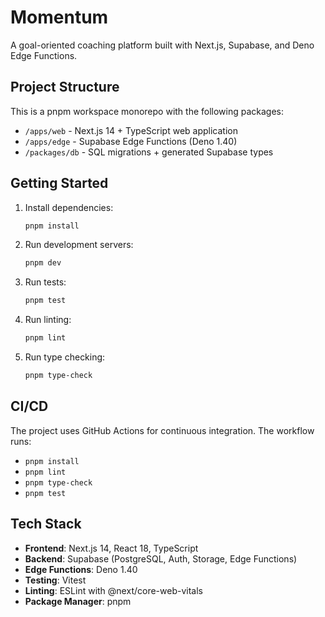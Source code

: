 # Momentum

A goal-oriented coaching platform built with Next.js, Supabase, and Deno Edge Functions.

## Project Structure

This is a pnpm workspace monorepo with the following packages:

- `/apps/web` - Next.js 14 + TypeScript web application
- `/apps/edge` - Supabase Edge Functions (Deno 1.40)
- `/packages/db` - SQL migrations + generated Supabase types

## Getting Started

1. Install dependencies:
   ```bash
   pnpm install
   ```

2. Run development servers:
   ```bash
   pnpm dev
   ```

3. Run tests:
   ```bash
   pnpm test
   ```

4. Run linting:
   ```bash
   pnpm lint
   ```

5. Run type checking:
   ```bash
   pnpm type-check
   ```

## CI/CD

The project uses GitHub Actions for continuous integration. The workflow runs:
- `pnpm install`
- `pnpm lint`
- `pnpm type-check`
- `pnpm test`

## Tech Stack

- **Frontend**: Next.js 14, React 18, TypeScript
- **Backend**: Supabase (PostgreSQL, Auth, Storage, Edge Functions)
- **Edge Functions**: Deno 1.40
- **Testing**: Vitest
- **Linting**: ESLint with @next/core-web-vitals
- **Package Manager**: pnpm 